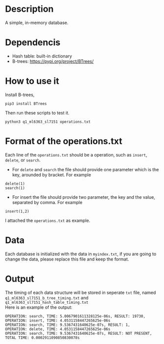 # Description
A simple, in-memory database.

# Dependencis
* Hash table: built-in dictionary
* B-trees: https://pypi.org/project/BTrees/
# How to use it
Install B-trees,
```
pip3 install BTrees
```
Then run these scripts to test it.
```
python3 q1_ml6363_sl7151 operations.txt
```
# Format of the operations.txt
Each line of the `operations.txt` should be a operation, such as `insert`, `delete`, or `search`.  
* For `delete` and `search` the file should provide one parameter which is the key, arounded by bracket. For example
```
delete(1)
search(1)
```
* For insert the file should provide two parameter, the key and the value, separated by comma. For example
```
insert(1,2)
```
I attached the `operations.txt` as example.
# Data
Each database is initialized with the data in `myindex.txt`, if you are going to change the data, please replace this file and keep the format.
# Output
The timing of each data structure will be stored in seperate `txt` file, named `q1_ml6363_sl7151_b_tree_timing.txt` and `q1_ml6363_sl7151_hash_table_timing.txt`  
Here is an example of the output:
```
OPERATION: search, TIME: 5.0067901611328125e-06s, RESULT: 19730, 
OPERATION: insert, TIME: 4.0531158447265625e-06s
OPERATION: search, TIME: 9.5367431640625e-07s, RESULT: 1, 
OPERATION: delete, TIME: 4.0531158447265625e-06s
OPERATION: search, TIME: 9.5367431640625e-07s, RESULT: NOT PRESENT, 
TOTAL TIME: 0.0002911090850830078s
```
